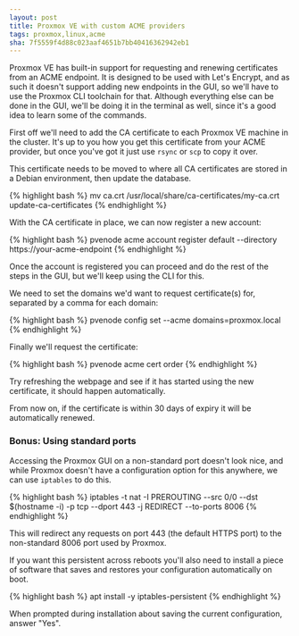 ```yaml
---
layout: post
title: Proxmox VE with custom ACME providers
tags: proxmox,linux,acme
sha: 7f5559f4d88c023aaf4651b7bb40416362942eb1
---
```


Proxmox VE has built-in support for requesting and renewing certificates from an ACME endpoint. It is designed to be used with Let's Encrypt, and as such it doesn't support adding new endpoints in the GUI, so we'll have to use the Proxmox CLI toolchain for that. Although everything else can be done in the GUI, we'll be doing it in the terminal as well, since it's a good idea to learn some of the commands.

First off we'll need to add the CA certificate to each Proxmox VE machine in the cluster. It's up to you how you get this certificate from your ACME provider, but once you've got it just use `rsync` or `scp` to copy it over.

This certificate needs to be moved to where all CA certificates are stored in a Debian environment, then update the database.

{% highlight bash %}
mv ca.crt /usr/local/share/ca-certificates/my-ca.crt
update-ca-certificates
{% endhighlight %}

With the CA certificate in place, we can now register a new account:

{% highlight bash %}
pvenode acme account register default <your email here> --directory https://your-acme-endpoint
{% endhighlight %}

Once the account is registered you can proceed and do the rest of the steps in the GUI, but we'll keep using the CLI for this.

We need to set the domains we'd want to request certificate(s) for, separated by a comma for each domain:

{% highlight bash %}
pvenode config set --acme domains=proxmox.local
{% endhighlight %}

Finally we'll request the certificate:

{% highlight bash %}
pvenode acme cert order
{% endhighlight %}

Try refreshing the webpage and see if it has started using the new certificate, it should happen automatically.

From now on, if the certificate is within 30 days of expiry it will be automatically renewed.

### Bonus: Using standard ports

Accessing the Proxmox GUI on a non-standard port doesn't look nice, and while Proxmox doesn't have a configuration option for this anywhere, we can use `iptables` to do this.

{% highlight bash %}
iptables -t nat -I PREROUTING --src 0/0 --dst $(hostname -i) -p tcp --dport 443 -j REDIRECT --to-ports 8006
{% endhighlight %}

This will redirect any requests on port 443 (the default HTTPS port) to the non-standard 8006 port used by Proxmox.

If you want this persistent across reboots you'll also need to install a piece of software that saves and restores your configuration automatically on boot.

{% highlight bash %}
apt install -y iptables-persistent
{% endhighlight %}

When prompted during installation about saving the current configuration, answer "Yes".
